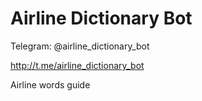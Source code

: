 # Airline Dictionary Bot

Telegram: @airline_dictionary_bot

http://t.me/airline_dictionary_bot

Airline words guide